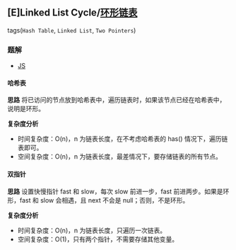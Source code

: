 ## [E]Linked List Cycle/[环形链表](https://leetcode-cn.com/problems/linked-list-cycle/)
tags(`Hash Table`, `Linked List`, `Two Pointers`)
### 题解
+ [JS](../../ts/256/141.js)

#### 哈希表
**思路**
将已访问的节点放到哈希表中，遍历链表时，如果该节点已经在哈希表中，说明是环形。 

**复杂度分析**
+ 时间复杂度：O(n)，n 为链表长度，在不考虑哈希表的 has() 情况下，遍历链表即可。
+ 空间复杂度：O(n)，n 为链表长度，最差情况下，要存储链表的所有节点。  

#### 双指针
**思路**
设置快慢指针 fast 和 slow，每次 slow 前进一步，fast 前进两步。如果是环形，fast 和 slow 会相遇，且 next 不会是 null；否则，不是环形。

**复杂度分析**
+ 时间复杂度：O(n)，n 为链表长度，只遍历一次链表。
+ 空间复杂度：O(1)，只有两个指针，不需要存储其他变量。  